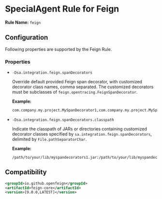 # SpecialAgent Rule for Feign

**Rule Name:** `feign`

## Configuration

Following properties are supported by the Feign Rule.

### Properties

* `-Dsa.integration.feign.spanDecorators`

  Override default provided Feign span decorator, with customized decorator class names, comma separated. The customized decorators must be subclasses of `feign.opentracing.FeignSpanDecorator`.

  **Example:**

  ```bash
  com.company.my.project.MySpanDecorator1,com.company.my.project.MySpanDecorator2,feign.opentracing.FeignSpanDecorator$StandardTags
  ```

* `-Dsa.integration.feign.spanDecorators.classpath`

  Indicate the classpath of JARs or directories containing customized decorator classes specified by `sa.integration.feign.spanDecorators`, delimited by `File.pathSeparatorChar`.

  **Example:**

  ```
  /path/to/your/lib/myspandecorators1.jar:/path/to/your/lib/myspandecorators1.jar
  ```

## Compatibility

```xml
<groupId>io.github.openfeign</groupId>
<artifactId>feign-core</artifactId>
<version>[9.0.0,LATEST]</version>
```